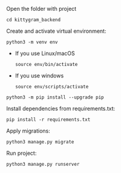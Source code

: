 Open the folder with project
```
cd kittygram_backend
```

Create and activate virtual environment:

```
python3 -m venv env
```

* If you use Linux/macOS

    ```
    source env/bin/activate
    ```

* If you use windows

    ```
    source env/scripts/activate
    ```

```
python3 -m pip install --upgrade pip
```

Install dependencies from requirements.txt:

```
pip install -r requirements.txt
```

Apply migrations:

```
python3 manage.py migrate
```

Run project:

```
python3 manage.py runserver
```
